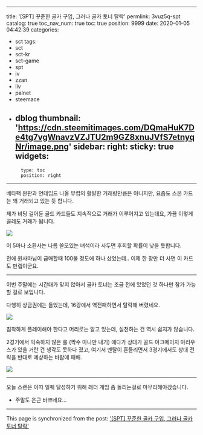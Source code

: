 
---
title: '[SPT] 꾸준한 골카 구입, 그러나 골카 토너 탈락'
permlink: 3vuz5q-spt
catalog: true
toc_nav_num: true
toc: true
position: 9999
date: 2020-01-05 04:42:39
categories:
- sct
tags:
- sct
- sct-kr
- sct-game
- spt
- iv
- zzan
- liv
- palnet
- steemace
- dblog
thumbnail: 'https://cdn.steemitimages.com/DQmaHuK7De4tg7vgWnavzVZJTU2m9GZ8xnuJVfS7etnyqNr/image.png'
sidebar:
    right:
        sticky: true
widgets:
    -
        type: toc
        position: right
---


베타팩 완판과 언테임드 나올 무렵의 활발한 거래량만큼은 아니지만, 요즘도 스몬 카드는 꽤 거래되고 있는 듯 합니다.

제가 비딩 걸어둔 골드 카드들도 지속적으로 거래가 이루어지고 있는데요, 가끔 이렇게 골레도 거래가 됩니다.

![](https://cdn.steemitimages.com/DQmaHuK7De4tg7vgWnavzVZJTU2m9GZ8xnuJVfS7etnyqNr/image.png)
<br>

이 5마나 소환사는 나름 쓸모있는 녀석이라 사두면 후회할 확률이 낮을 듯합니다.

전에 원사마님이 급매할때 100불 정도에 하나 샀었는데.. 이제 한 장만 더 사면 이 카드도 만렙이군요.

---

이번 주말에는 시간대가 맞지 않아서 골카 토너는 조금 전에 있었던 것 하나만 참가 가능할 걸로 보입니다.

다행히 상금권에는 들었는데, 16강에서 역전패하면서 탈락해 버렸네요.

![](https://cdn.steemitimages.com/DQmPV7ovJuA2J6KahBKQS29Z2FShAcWf2FgbM4pLr788Ebq/image.png)
<br>

침착하게 플레이해야 한다고 머리로는 알고 있는데, 실천하는 건 역시 쉽지가 않습니다. 

2경기에서 익숙하지 않은 룰 (짝수 마나만 내기) 에다가 상대가 골드 아크메이지 아리우스가 있을 거란 건 생각도 못하다 졌고, 여기서 멘탈이 흔들리면서 3경기에서도 상대 전략을 반대로 예상하는 바람에 패배. 

![](https://cdn.steemitimages.com/DQmWYFBeQys3LfDtUm2a4W14aqv9X9q1stnYngkTVyESVmG/image.png)
<br>

---

오늘 스랜은 이따 일퀘 달성하기 위해 래더 게임 좀 돌리는걸로 마무리해야겠습니다.

* 주말도 은근 바쁘네요...

- - -

This page is synchronized from the post: ['[SPT] 꾸준한 골카 구입, 그러나 골카 토너 탈락'](https://steemit.com/@glory7/3vuz5q-spt)
